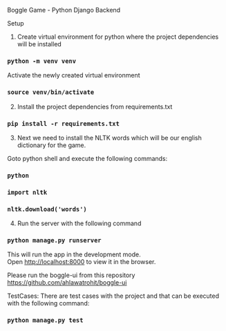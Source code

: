 Boggle Game - Python Django Backend

Setup

1. Create virtual environment for python where the project dependencies will be installed
### `python -m venv venv`
Activate the newly created virtual environment
### `source venv/bin/activate`

2. Install the project dependencies from requirements.txt

### `pip install -r requirements.txt`

3. Next we need to install the NLTK words which will be our english dictionary for the game.

Goto python shell and execute the following commands:
### `python`
### `import nltk`
### `nltk.download('words')`

4. Run the server with the following command

### `python manage.py runserver`

This will run the app in the development mode.<br />
Open [http://localhost:8000](http://localhost:8000) to view it in the browser.

Please run the boggle-ui from this repository https://github.com/ahlawatrohit/boggle-ui

TestCases:
There are test cases with the project and that can be executed with the following command:
### `python manage.py test`
